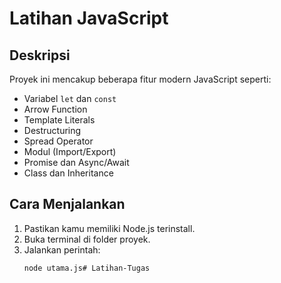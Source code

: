# Latihan JavaScript

## Deskripsi
Proyek ini mencakup beberapa fitur modern JavaScript seperti:

- Variabel `let` dan `const`
- Arrow Function
- Template Literals
- Destructuring
- Spread Operator
- Modul (Import/Export)
- Promise dan Async/Await
- Class dan Inheritance

## Cara Menjalankan

1. Pastikan kamu memiliki Node.js terinstall.
2. Buka terminal di folder proyek.
3. Jalankan perintah:
   ```bash
   node utama.js#   L a t i h a n - T u g a s  
 